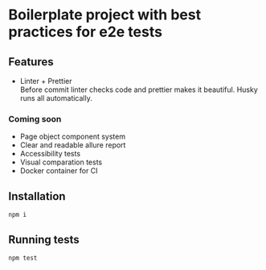 # Boilerplate project with best practices for e2e tests

## Features

- Linter + Prettier  
Before commit linter checks code and prettier makes it beautiful.
Husky runs all automatically.

### Coming soon

- Page object component system
- Clear and readable allure report
- Accessibility tests
- Visual comparation tests
- Docker container for CI

## Installation

```
npm i
```

## Running tests

```
npm test
```
